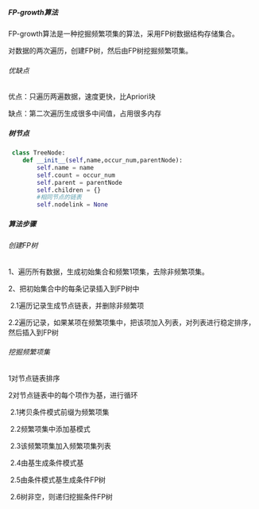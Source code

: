 ##### FP-growth算法 

FP-growth算法是一种挖掘频繁项集的算法，采用FP树数据结构存储集合。

对数据的两次遍历，创建FP树，然后由FP树挖掘频繁项集。

###### 优缺点

优点：只遍历两遍数据，速度更快，比Apriori块

缺点：第二次遍历生成很多中间值，占用很多内存

##### 树节点

```python
 class TreeNode:
    def __init__(self,name,occur_num,parentNode):
        self.name = name
        self.count = occur_num
        self.parent = parentNode
        self.children = {}
        #相同节点的链表
        self.nodelink = None
```

##### 算法步骤

###### 创建FP树

1、遍历所有数据，生成初始集合和频繁1项集，去除非频繁项集。

2、把初始集合中的每条记录插入到FP树中

​	2.1遍历记录生成节点链表，并删除非频繁项

​	2.2遍历记录，如果某项在频繁项集中，把该项加入列表，对列表进行稳定排序，然后插入到FP树

###### 挖掘频繁项集

1对节点链表排序

2对节点链表中的每个项作为基，进行循环

​	2.1拷贝条件模式前缀为频繁项集

​	2.2频繁项集中添加基模式

​	2.3该频繁项集加入频繁项集列表

​	2.4由基生成条件模式基

​	2.5由条件模式基生成条件FP树

​	2.6树非空，则递归挖掘条件FP树